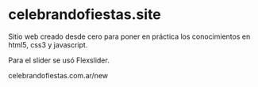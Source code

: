# celebrandofiestas.site

Sitio web creado desde cero para poner en práctica los conocimientos en html5, css3 y javascript.

Para el slider se usó Flexslider.


celebrandofiestas.com.ar/new

